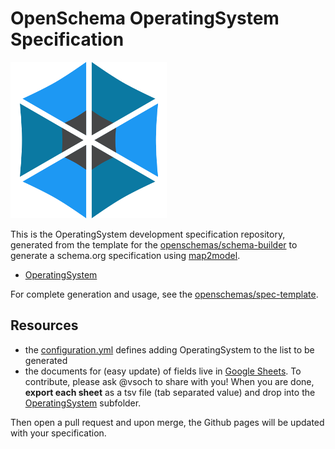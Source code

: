 # OpenSchema OperatingSystem Specification

![img/hexagon_square_small.png](img/hexagon_square_small.png)

This is the OperatingSystem development specification repository, generated from the 
template for the [openschemas/schema-builder](https://www.github.com/openschemas/schema-builder)
to generate a schema.org specification using [map2model](https://www.github.com/openschemas/map2model).

 - [OperatingSystem](specifications/OperatingSystem)

For complete generation and usage, see the [openschemas/spec-template](https://www.github.com/openschemas/spec-template).

## Resources

 - the [configuration.yml](specifications/configuration.yml) defines adding OperatingSystem to the list to be generated
 - the documents for (easy update) of fields live in [Google Sheets](https://docs.google.com/spreadsheets/u/1/d/1DC-rVLsJrlYwbobvIh1YGWAbYO4v6XPNanrXILJuP0U/edit?usp=drive_web&ouid=118186399463166285987). To contribute, please ask @vsoch to share with you!  When you are done, **export each sheet** as a tsv file (tab separated value) and drop into the [OperatingSystem](specifications/OperatingSystem) subfolder.

Then open a pull request and upon merge, the Github pages will be updated with your specification.
